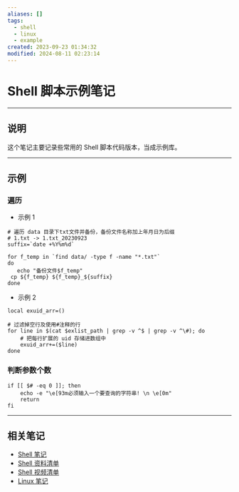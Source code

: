 ```yaml
---
aliases: []
tags:
  - shell
  - linux
  - example
created: 2023-09-23 01:34:32
modified: 2024-08-11 02:23:14
---
```


# Shell 脚本示例笔记

---

## 说明

这个笔记主要记录些常用的 Shell 脚本代码版本，当成示例库。

---

## 示例

### 遍历

* 示例 1
```shell
# 遍历 data 目录下txt文件并备份，备份文件名称加上年月日为后缀
# 1.txt -> 1.txt_20230923
suffix=`date +%Y%m%d`
   
for f_temp in `find data/ -type f -name "*.txt"`
do
   echo "备份文件$f_temp"
 cp ${f_temp} ${f_temp}_${suffix}                                                                                 
done
```

* 示例 2
```shell
local exuid_arr=()

# 过滤掉空行及使用#注释的行
for line in $(cat $exlist_path | grep -v ^$ | grep -v ^\#); do
	# 把每行扩展的 uid 存储进数组中
	exuid_arr+=($line)
done

```

### 判断参数个数

```shell
if [[ $# -eq 0 ]]; then
	echo -e "\e[93m必须输入一个要查询的字符串! \n \e[0m"
	return
fi
```

---

## 相关笔记

* [Shell 笔记](Shell_Note.md)
* [Shell 资料清单](Shell_Material.md)
* [Shell 视频清单](Shell_Videos.md)
* [Linux 笔记](../Linux_Note.md)

